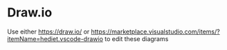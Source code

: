 # Draw.io

Use either <https://draw.io/> or <https://marketplace.visualstudio.com/items/?itemName=hediet.vscode-drawio> to edit these diagrams